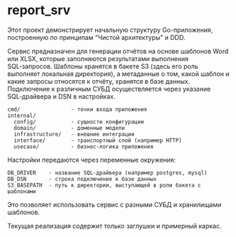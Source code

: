 # report_srv

Этот проект демонстрирует начальную структуру Go-приложения, построенную по принципам
"Чистой архитектуры" и DDD.

Сервис предназначен для генерации отчётов на основе шаблонов Word или XLSX,
которые заполняются результатами выполнения SQL‑запросов. Шаблоны хранятся в
бакете S3 (здесь его роль выполняет локальная директория), а метаданные о том,
какой шаблон и какие запросы относятся к отчёту, хранятся в базе данных.
Подключение к различным СУБД осуществляется через указание SQL‑драйвера и DSN в настройках.

```
cmd/                - точки входа приложения
internal/
  config/           - сущности конфигурации
  domain/           - доменные модели
  infrastructure/   - внешние интеграции
  interface/        - транспортный слой (например HTTP)
  usecase/          - бизнес‑логика приложения
```

Настройки передаются через переменные окружения:

```
DB_DRIVER    - название SQL‑драйвера (например postgres, mysql)
DB_DSN       - строка подключения к базе данных
S3_BASEPATH  - путь к директории, выступающей в роли бакета с шаблонами
```

Это позволяет использовать сервис с разными СУБД и хранилищами шаблонов.

Текущая реализация содержит только заглушки и примерный каркас.
